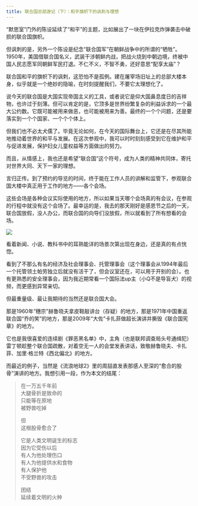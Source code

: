 ```yaml
---
title: 联合国总部游记（下）：和平旗帜下的讽刺与理想
---
```


“默思室”门外的陈设延续了“和平”的主题，比如展出了一块在伊拉克炸弹袭击中破损的联合国旗帜。

但讽刺的是，另外一个陈设是纪念“联合国军”在朝鲜战争中的所谓的“牺牲”。1950年，美国借联合国名义，武装干涉朝鲜内战，把战火烧到中朝边境，终被中国人民志愿军同朝鲜军民打退。不仁不义，不智不勇，还好意思“配享太庙”？

联合国和平的旗帜下的讽刺，这恐怕不是孤例。建在屠宰场旧址上的总部大楼本身，似乎就是一个绝妙的隐喻，在时刻提醒我们，不要它太理想化了。

说今天的联合国是大国实现帝国主义的工具，或者说它是仰大国鼻息度日的吉祥物，也许过于刻薄。但可以肯定的是，它顶多是世界纷繁复杂的利益诉求的一个最大公约数。它既可能被用来做恶，也可能被用来为善。最终的一个个问题，还是要落实到一个个国家、一个个个体上。

但我们也不必太犬儒了。毕竟无论如何，在今天的国际舞台上，它还是在尽其所能地推动着世界的和平与发展。在这次参观中，我可以时时刻刻感受到它在维护和平与促进发展，保护妇女儿童权益等方面做出的努力。

而且，从情感上，我也还是希望“联合国”这个符号，成为人类的精神共同体，寄托对世界大同、天下一家的理想。

言归正传。到了预约的导览的时间，终于能在工作人员的讲解和监管下，参观联合国大楼中真正用于工作的地方——各个会场。

这些会场是各种会议实际使用的地方，所以如果当天哪个会场真的有会议，在参观的行程中就没有这个会场了。最幸运的是，我去的那天刚好是感恩节之后的一天，联合国放假，没人办公，而联合国的向导们没放假，所以就看到了所有想看的会场。

![](https://mmbiz.qpic.cn/mmbiz_jpg/AOMZuzcZXSFnEdKY93HZMYQvLOl9vIJUXvEyRs4130EX0ncQ0eMcrOl3sVHRJTyqdadBsVJelBTls8f1xwGTgQ/640?wx_fmt=jpeg&wxfrom=5&wx_lazy=1&wx_co=1)

看着新闻、小说、教科书中的耳熟能详的场景次第出现在身边，还是真的有点恍惚。

看到了不那么有名的经济及社会理事会、托管理事会（这个理事会从1994年最后一个托管领土帕劳独立后就没有活干了，但会议室还在，可以用于开别的会）。也有更熟悉的安全理事会，因为我近期常看一个国际法up主（小Q不是导盲犬）的视频，而更感到异常亲切。

但最重量级、最让我期待的当然还是联合国大会。

那是1960年“穗宗”赫鲁晓夫拿皮鞋敲讲台（存疑）的地方，那是1971年中国重返联合国“乔的笑”的地方，那是2009年“大佐”卡扎菲做超长演讲并撕毁《联合国宪章》的地方。

它也是我很喜爱的连续剧《罪恶黑名单》中，主角（也是联邦调查局头号通缉犯）雷丁顿趁整个联合国疏散，对着空无一人的会堂发表讲话，致敬赫鲁晓夫、卡扎菲、加里·格兰特《西北偏北》的地方。

而最近的例子，当然是《流浪地球2》里的周喆直发表那感人至深的“愈合的股骨”演讲的地方。我想引用一段，作为本文的结尾：

>在一万五千年前  
大腿骨折是致命的  
只能等在原地  
被野兽吃掉  
>  
>但  
这根股骨愈合了  
>
>它是人类文明诞生的标志  
因为它受伤以后  
有人为他处理伤口  
有人为他提供水和食物  
有人保护他  
不受野兽的攻击  
>
>团结  
延续着文明的火种
